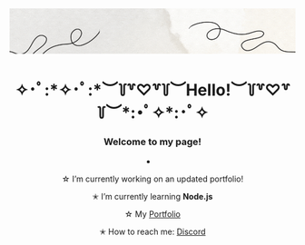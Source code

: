 <img src="https://github.com/hakuxo/hakuxo/blob/main/github%20banner%20(960%20%C3%97%20152%20px)%20(640%20%C3%97%20152%20px)%20(960%20%C3%97%20152%20px)%20(1).gif?raw=true" alt="banner">


<h1 align="center"> ✧･ﾟ:*✧･ﾟ:*︶꒦꒷♡꒷꒦︶Hello!︶꒦꒷♡꒷꒦︶*:･ﾟ✧*:･ﾟ✧</h1>
<h3 align="center">Welcome to my page!</h3>



<li align="center">
  
  ☆ I’m currently working on an updated portfolio!
 
  ✭ I’m currently learning **Node.js**
 
  ☆ My [Portfolio](https://hakuxo.github.io/Portfolio/)
 
  ✭ How to reach me: [Discord](discordapp.com/users/247509558883385345)
 
 </li>

 
